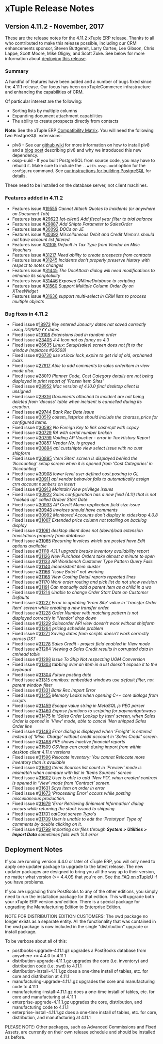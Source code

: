 
# xTuple Release Notes

## Version 4.11.2 - November, 2017

These are the release notes for the 4.11.2 xTuple ERP release.
Thanks to all who contributed to make this release possible,
including our CRM enhancements sponsor,
Steven Buttgereit, Larry Cartee, Lee Gibson,
Chris Lappe, Scott Moore, Mike Oligny, and Scott Zuke.
See below for more information about
[deploying this release](#deployment-notes).

### Summary

A handful of features have been added and a number of bugs fixed since the 4.11.1 release. Our focus has been on xTupleCommerce infrastructure and enhancing the capabilities of CRM.

Of particular interest are the following:

- Sorting lists by multiple columns
- Expanding document attachment capabilities
- The ability to create prospects directly from contacts


**Note:** See the xTuple ERP [Compatibility Matrix](https://xtupleuniversity.xtuple.com/library/articles/compatibility-matrix).
You will need the following two PostgreSQL extensions:

- plv8 -
  See our
  [github wiki](https://github.com/xtuple/xtuple/wiki/Installing-PLv8) for
  more information on how to install plv8 and a
  [blog post](https://www.xtuple.org/blog/gmoskowitz/enabling-technologies-plv8-49)
  describing plv8 and why we introduced this new dependency.
- ossp-uuid -
  If you built PostgreSQL from source code, you may have to
  rebuild it. Make sure to include the `--with-ossp-uuid` option for
  the `configure` command. See
  [our instructions for building PostgreSQL](https://github.com/xtuple/qt-client/wiki/Desktop-Development-Environment-Setup#get-and-install-postgresql)
  for details.

These need to be installed on the database server, not client machines.

### Features added in 4.11.2

- Features issue #[19555](http://www.xtuple.org/xtincident/view/bugs/19555) _Cannot Attach Quotes to Incidents (or anywhere on Document Tab)_
- Features issue #[29623](http://www.xtuple.org/xtincident/view/bugs/29623) _[qt-client] Add fiscal year filter to trial balance_
- Features issue #[29887](http://www.xtuple.org/xtincident/view/bugs/29887) _Add Shipto Parameter to SalesOrder_
- Features issue #[30092](http://www.xtuple.org/xtincident/view/bugs/30092) _DOCs on JE_
- Features issue #[30392](http://www.xtuple.org/xtincident/view/bugs/30392) _Miscellaneous Debit and Credit Memo's should not have account list filtered_
- Features issue #[31105](http://www.xtuple.org/xtincident/view/bugs/31105) _Default in Tax Type from Vendor on Misc Vouchers_
- Features issue #[31217](http://www.xtuple.org/xtincident/view/bugs/31217) _Need ability to create prospects from contacts_
- Features issue #[31245](http://www.xtuple.org/xtincident/view/bugs/31245) _Incidents don't properly preserve history with respect to notes changes_
- Features issue #[31445](http://www.xtuple.org/xtincident/view/bugs/31445) _The DocAttach dialog will need modifications to enhance its scriptability_
- Features issue #[31446](http://www.xtuple.org/xtincident/view/bugs/31446) _Exposed QMimeDatabase to scripting_
- Features issue #[31560](http://www.xtuple.org/xtincident/view/bugs/31560) _Support Multiple Column Order By on XTreeWidget_
- Features issue #[31636](http://www.xtuple.org/xtincident/view/bugs/31636) _support multi-select in CRM lists to process multiple objects_

### Bug fixes in 4.11.2

- Fixed issue #[18973](http://www.xtuple.org/xtincident/view/bugs/18973) _Key entered January dates not saved correctly using DD/MM/YY dates_
- Fixed issue #[19108](http://www.xtuple.org/xtincident/view/bugs/19108) _Extensions load in random order_
- Fixed issue #[23405](http://www.xtuple.org/xtincident/view/bugs/23405) _4.4 Icon not as fancy as 4.3_
- Fixed issue #[26635](http://www.xtuple.org/xtincident/view/bugs/26635) _Linux: Setup(sales) screen does not fit to the window (replaces #26568)_
- Fixed issue #[26730](http://www.xtuple.org/xtincident/view/bugs/26730) _use xt.lock lock_expire to get rid of old, orphaned locks_
- Fixed issue #[27917](http://www.xtuple.org/xtincident/view/bugs/27917) _Able to add comments to sales orderitem in view mode also._
- Fixed issue #[28019](http://www.xtuple.org/xtincident/view/bugs/28019) _Planner Code, Cost Category details are not being displayed in print report of 'Frozen Item Sites'_
- Fixed issue #[28952](http://www.xtuple.org/xtincident/view/bugs/28952) _Mac version of 4.10.0 final desktop client is unsigned_
- Fixed issue #[29316](http://www.xtuple.org/xtincident/view/bugs/29316) _Documents attached to incident are not being deleted from 'docass' table when incident is cancelled during its creation._
- Fixed issue #[29744](http://www.xtuple.org/xtincident/view/bugs/29744) _Bank Rec Date Issue_
- Fixed issue #[30519](http://www.xtuple.org/xtincident/view/bugs/30519) _coitem_listprice should include the charass_price for configured items._
- Fixed issue #[30592](http://www.xtuple.org/xtincident/view/bugs/30592) _No Foreign Key to link cashrcpt with ccpay_
- Fixed issue #[30729](http://www.xtuple.org/xtincident/view/bugs/30729) _RA with serial number broken_
- Fixed issue #[30799](http://www.xtuple.org/xtincident/view/bugs/30799) _Voiding AP Voucher - error in Tax History Report_
- Fixed issue #[30857](http://www.xtuple.org/xtincident/view/bugs/30857) _Vendor No. is grayed_
- Fixed issue #[30894](http://www.xtuple.org/xtincident/view/bugs/30894) _api.custshipto view select issue with no cust shipform_
- Fixed issue #[30895](http://www.xtuple.org/xtincident/view/bugs/30895) _‘Item Sites’ screen is displayed behind the ‘Accounting’ setup screen when it is opened from ‘Cost Categories’ in 'Accounting'_
- Fixed issue #[30908](http://www.xtuple.org/xtincident/view/bugs/30908) _lower level user defined cost posting to GL_
- Fixed issue #[30911](http://www.xtuple.org/xtincident/view/bugs/30911) _api.vendor behavior fails to automatically assign crm account numbers on insert_
- Fixed issue #[30913](http://www.xtuple.org/xtincident/view/bugs/30913) _Maintain/View privilege issues_
- Fixed issue #[30922](http://www.xtuple.org/xtincident/view/bugs/30922) _Sales configuration has a new field (4.11) that is not "hooked up" called Ordeer Start Date_
- Fixed issue #[30933](http://www.xtuple.org/xtincident/view/bugs/30933) _AP Credit Memo application field size issue_
- Fixed issue #[30948](http://www.xtuple.org/xtincident/view/bugs/30948) _Invoices should have comments_
- Fixed issue #[30992](http://www.xtuple.org/xtincident/view/bugs/30992) _Monitored Accounts don't display in xtdesktop 4.0.8_
- Fixed issue #[31007](http://www.xtuple.org/xtincident/view/bugs/31007) _Extended price column not totalling on backlog display_
- Fixed issue #[31061](http://www.xtuple.org/xtincident/view/bugs/31061) _desktop client does not (down)load extension translations properly from database_
- Fixed issue #[31065](http://www.xtuple.org/xtincident/view/bugs/31065) _Recurring Invoices which are posted have Edit options available_
- Fixed issue #[31118](http://www.xtuple.org/xtincident/view/bugs/31118) _4.11.1 upgrade breaks inventory availability report_
- Fixed issue #[31126](http://www.xtuple.org/xtincident/view/bugs/31126) _New Purchase Orders take almost a minute to open_
- Fixed issue #[31133](http://www.xtuple.org/xtincident/view/bugs/31133) _AR Workbench Customer Type Pattern Query Fails_
- Fixed issue #[31140](http://www.xtuple.org/xtincident/view/bugs/31140) _Inconsistent item cluster_
- Fixed issue #[31166](http://www.xtuple.org/xtincident/view/bugs/31166) _"Issue Batch" not working_
- Fixed issue #[31168](http://www.xtuple.org/xtincident/view/bugs/31168) _View Costing Detail reports repeated lines_
- Fixed issue #[31170](http://www.xtuple.org/xtincident/view/bugs/31170) _Work order routing and pick list do not show revision_
- Fixed issue #[31191](http://www.xtuple.org/xtincident/view/bugs/31191) _Can manually add a parent item as a child in a wo_
- Fixed issue #[31214](http://www.xtuple.org/xtincident/view/bugs/31214) _Unable to change Order Start Date on Customer Defaults_
- Fixed issue #[31227](http://www.xtuple.org/xtincident/view/bugs/31227) _Error in updating ‘From Site’ value in ‘Transfer Order Item’ screen while creating a new transfer order._
- Fixed issue #[31228](http://www.xtuple.org/xtincident/view/bugs/31228) _Order Number with matching pattern is not displayed correctly in ‘Vendor’ drop down_
- Fixed issue #[31229](http://www.xtuple.org/xtincident/view/bugs/31229) _Salesorder API view doesn't work without shipform_
- Fixed issue #[31264](http://www.xtuple.org/xtincident/view/bugs/31264) _pricing schedule problem_
- Fixed issue #[31271](http://www.xtuple.org/xtincident/view/bugs/31271) _Saving dates from scripts doesn't work correctly across DST_
- Fixed issue #[31278](http://www.xtuple.org/xtincident/view/bugs/31278) _Sales Credit - project field enabled in View mode_
- Fixed issue #[31284](http://www.xtuple.org/xtincident/view/bugs/31284) _Viewing a Sales Credit results in corrupted data in cmhead table_
- Fixed issue #[31298](http://www.xtuple.org/xtincident/view/bugs/31298) _Issue To Ship Not respecting UOM Conversion_
- Fixed issue #[31303](http://www.xtuple.org/xtincident/view/bugs/31303) _tabbing over an item in a list doesn't expose it to the keyboard_
- Fixed issue #[31304](http://www.xtuple.org/xtincident/view/bugs/31304) _Future posting date_
- Fixed issue #[31315](http://www.xtuple.org/xtincident/view/bugs/31315) _omnibus: embedded windows use default filter, not parent window filter_
- Fixed issue #[31331](http://www.xtuple.org/xtincident/view/bugs/31331) _Bank Rec Import Error_
- Fixed issue #[31455](http://www.xtuple.org/xtincident/view/bugs/31455) _Memory Leaks when opening C++ core dialogs from scripts_
- Fixed issue #[31459](http://www.xtuple.org/xtincident/view/bugs/31459) _Escape value string in MetaSQL js PEG parser_
- Fixed issue #[31460](http://www.xtuple.org/xtincident/view/bugs/31460) _Expose functions to scripting for paymentgateways_
- Fixed issue #[31475](http://www.xtuple.org/xtincident/view/bugs/31475) _In ‘Sales Order Lookup by Item’ screen, when Sales Order is opened in ‘View’ mode, able to cancel ‘Non shipped Sales Order line_
- Fixed issue #[31483](http://www.xtuple.org/xtincident/view/bugs/31483) _Error dialog is displayed when ‘Freight’ is entered instead of ‘Misc. Charge’ without credit account in 'Sales Credit' screen._
- Fixed issue #[31498](http://www.xtuple.org/xtincident/view/bugs/31498) _FRE shows inactive financial reports_
- Fixed issue #[31509](http://www.xtuple.org/xtincident/view/bugs/31509) _CSVImp can crash during import from within desktop client 4.11.x versions_
- Fixed issue #[31596](http://www.xtuple.org/xtincident/view/bugs/31596) _Relocate inventory: You cannot Relocate more inventory than is available_
- Fixed issue #[31600](http://www.xtuple.org/xtincident/view/bugs/31600) _Items Sources list count in ‘Preview’ mode is mismatch when compare with list in ‘Items Sources’ screen_
- Fixed issue #[31602](http://www.xtuple.org/xtincident/view/bugs/31602) _User is able to add ‘New PO’, when created contract is opened in ‘View’ mode from ‘Contract’ screen._
- Fixed issue #[31631](http://www.xtuple.org/xtincident/view/bugs/31631) _Says item on order in error_
- Fixed issue #[31673](http://www.xtuple.org/xtincident/view/bugs/31673) _‘Processing Error’ occurs while posting miscellaneous production._
- Fixed issue #[31679](http://www.xtuple.org/xtincident/view/bugs/31679) _‘Error Retrieving Shipment Information’ dialog occurs while returning the stock issued to shipping._
- Fixed issue #[31701](http://www.xtuple.org/xtincident/view/bugs/31701) _catCost screen Typo's_
- Fixed issue #[31709](http://www.xtuple.org/xtincident/view/bugs/31709) _User is unable to edit the ‘Prototype’ Type of comments by double clicking on it._
- Fixed issue #[31799](http://www.xtuple.org/xtincident/view/bugs/31799) _importing csv files through **System > Utilities > Import Data** sometimes fails with %4 error_

## Deployment Notes

If you are running version 4.4.0 or later of xTuple ERP, you will only need to apply
one updater package to upgrade to the latest release. The new updater packages are
designed to bring you all the way up to their version, no matter
what version (>= 4.4.0!) that you're on.
See [the FAQ on xTupleU](https://xtupleuniversity.xtuple.com/library/faqs?field_subject_tid=23&field_role_tid=All&title=upgra&sort_by=value&sort_order=DESC&items_per_page=25)
if you have problems.

If you are upgrading from PostBooks to any of the other editions, you simply need to run the installation package for that edition. This will upgrade both your xTuple ERP version _and_ edition. There is a special package for upgrading the Manufacturing Edition to Enterprise Edition.

NOTE FOR DISTRIBUTION EDITION CUSTOMERS: The xwd package no longer
exists as a separate entity. All the functionality that was contained
in the xwd package is now included in the single "distribution" upgrade
or install package.

To be verbose about all of this:

-   postbooks-upgrade-4.11.1.gz
    upgrades a PostBooks database from anywhere >= 4.4.0 to 4.11.1
-   distribution-upgrade-4.11.1.gz
    upgrades the core (i.e. inventory) and
    distribution code (i.e. xwd) to 4.11.1
-   distribution-install-4.11.1.gz
    does a one-time install of tables, etc. for core and distribution at 4.11.1
-   manufacturing-upgrade-4.11.1.gz
    upgrades the core and manufacturing code to 4.11.1
-   manufacturing-install-4.11.1.gz
    does a one-time install of tables, etc. for core and manufacturing at 4.11.1
-   enterprise-upgrade-4.11.1.gz
    upgrades the core, distribution, and manufacturing code to 4.11.1
-   enterprise-install-4.11.1.gz
    does a one-time install of tables, etc. for core, distribution,
    and manufacturing at 4.11.1

PLEASE NOTE: Other packages, such as Advanced Commissions and Fixed
Assets, are currently on their own release schedule and should
be installed as before.
